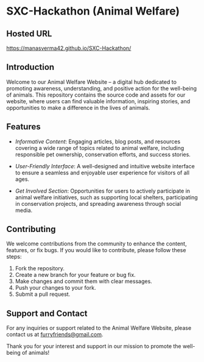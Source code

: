 # SXC-Hackathon (Animal Welfare)

## Hosted URL
https://manasverma42.github.io/SXC-Hackathon/

## Introduction

Welcome to our Animal Welfare Website – a digital hub dedicated to promoting awareness, understanding, and positive action for the well-being of animals. This repository contains the source code and assets for our website, where users can find valuable information, inspiring stories, and opportunities to make a difference in the lives of animals.

## Features

- *Informative Content*: Engaging articles, blog posts, and resources covering a wide range of topics related to animal welfare, including responsible pet ownership, conservation efforts, and success stories.
  
- *User-Friendly Interface*: A well-designed and intuitive website interface to ensure a seamless and enjoyable user experience for visitors of all ages.

- *Get Involved Section*: Opportunities for users to actively participate in animal welfare initiatives, such as supporting local shelters, participating in conservation projects, and spreading awareness through social media.

## Contributing

We welcome contributions from the community to enhance the content, features, or fix bugs. If you would like to contribute, please follow these steps:

1. Fork the repository.
2. Create a new branch for your feature or bug fix.
3. Make changes and commit them with clear messages.
4. Push your changes to your fork.
5. Submit a pull request.


## Support and Contact

For any inquiries or support related to the Animal Welfare Website, please contact us at [furryfriends@gmail.com](mailto:furryfriends@gmail.com).

Thank you for your interest and support in our mission to promote the well-being of animals!
